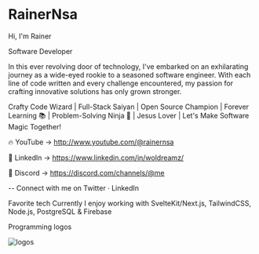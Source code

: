 # RainerNsa
Hi,
I'm Rainer

Software Developer

In this ever revolving door of technology, I've embarked on an exhilarating journey as a wide-eyed rookie to a seasoned software engineer. With each line of code written and every challenge encountered, my passion for crafting innovative solutions has only grown stronger.

Crafty Code Wizard | Full-Stack Saiyan | Open Source Champion | Forever Learning 📚 | Problem-Solving Ninja 🥷 | Jesus Lover | Let's Make Software Magic Together!


🔥 YouTube -> http://www.youtube.com/@rainernsa

🐝 Linkedln -> https://www.linkedin.com/in/woldreamz/

🌿 Discord -> https://discord.com/channels/@me

-- Connect with me on Twitter · LinkedIn

Favorite tech
Currently I enjoy working with SvelteKit/Next.js, TailwindCSS, Node.js, PostgreSQL & Firebase

Programming logos

![logos](https://github.com/Woldreamz/RainerNsa/assets/105242750/f4646ff7-aa22-49cc-8cfd-ca932dbe883a)

